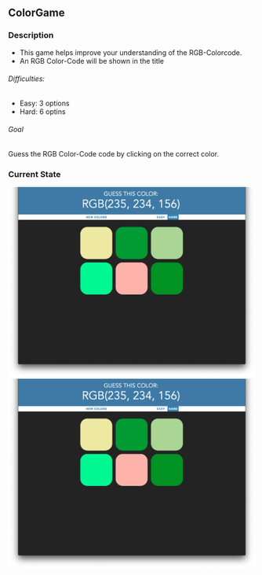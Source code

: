 ## ColorGame

### Description
- This game helps improve your understanding of the RGB-Colorcode.
- An RGB Color-Code will be shown in the title

###### Difficulties:
- Easy: 3 options
- Hard: 6 optins

###### Goal

Guess the RGB Color-Code code by clicking on the correct color.


### Current State

![](images/screenshot.png)
<img src="images/screenshot.png" width="600">

